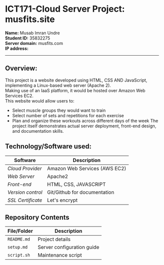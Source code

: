 # ICT171-Cloud Server Project: musfits.site
**Name:** Musab Imran Undre  
**Student ID:** 35832275  
**Server domain:** musfits.com  
**IP address:**  

----- 

## Overview:
This project is a website developed using HTML, CSS AND JavaScript, implementing a Linux-based web server (Apache 2).  
Making use of an IaaS platform, it would be hosted over Amazon Web Services EC2.  
This website would allow users to:
- Select muscle groups they would want to train
- Select number of sets and repetitions for each exercise
- Plan and organize these workouts across different days of the week
The project itself demonstrates actual server deployment, front-end design, and documentation skills.

## Technology/Software used:
| Software | Description |
| -------- | ----------- |
| *Cloud Provider*| Amazon Web Services (AWS EC2) |
| *Web Server* | Apache2 |
| *Front-end* | HTML, CSS, JAVASCRIPT |
| *Version control* | Git/Github for documentation |
| *SSL Certificate* | Let's encrypt |

## Repository Contents
| File/Folder | Description |
|--------------|-------------|
| `README.md` | Project details |
| `setup.md` | Server configuration guide |
| `script.sh` | Maintenance script |
